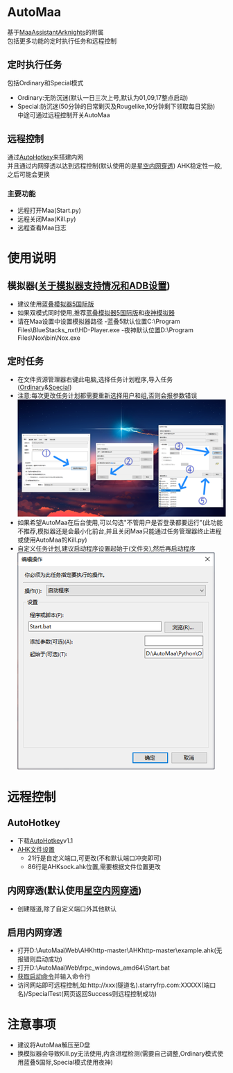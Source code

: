 # AutoMaa
基于[MaaAssistantArknights](https://github.com/MaaAssistantArknights/MaaAssistantArknights)的附属<br>
包括更多功能的定时执行任务和远程控制
## 定时执行任务
包括Ordinary和Special模式
- Ordinary:无防沉迷(默认一日三次上号,默认为01,09,17整点启动)
- Special:防沉迷(50分钟的日常剿灭及Rougelike,10分钟剩下领取每日奖励)<br>
中途可通过远程控制开关AutoMaa
## 远程控制
 通过[AutoHotkey](https://github.com/AutoHotkey/AutoHotkey)来搭建内网<br>
 并且通过内网穿透以达到远程控制(默认使用的是[星空内网穿透](https://frp.starryfrp.com/))
 AHK稳定性一般,之后可能会更换
### 主要功能
- 远程打开Maa(Start.py)
- 远程关闭Maa(Kill.py)
- 远程查看Maa日志
# 使用说明
## 模拟器([关于模拟器支持情况和ADB设置](https://maa.plus/docs/1.3-%E6%A8%A1%E6%8B%9F%E5%99%A8%E6%94%AF%E6%8C%81.html))
- 建议使用[蓝叠模拟器5国际版](https://wp-s.bluestacks.com/)
- 如果双模式同时使用,推荐[蓝叠模拟器5国际版](https://wp-s.bluestacks.com/)和[夜神模拟器](https://www.yeshen.com/)
- 请在Maa设置中设置模拟器路径
  -蓝叠5默认位置C:\Program Files\BlueStacks_nxt\HD-Player.exe
  -夜神默认位置D:\Program Files\Nox\bin\Nox.exe
## 定时任务
- 在文件资源管理器右键此电脑,选择任务计划程序,导入任务([Ordinary](https://github.com/Lzhyrifx/AutoMaa/blob/master/Python/Ordinary/ScheduledTask/OrdinaryAutoMaa.xml)&[Special](https://github.com/Lzhyrifx/AutoMaa/blob/master/Python/Special/ScheduledTask/SpecialAutoMaa.xml))
- 注意:每次更改任务计划都需要重新选择用户和组,否则会报参数错误<br>
![Image text](https://github.com/Lzhyrifx/AutoMaa/blob/master/Demonstrate/TaskScheduler.png)
- 如果希望AutoMaa在后台使用,可以勾选"不管用户是否登录都要运行"(此功能不推荐,模拟器还是会最小化前台,并且关闭Maa只能通过任务管理器终止进程或使用AutoMaa的Kill.py)
- 自定义任务计划,建议启动程序设置起始于(文件夹),然后再启动程序<br>
![Image text](https://github.com/Lzhyrifx/AutoMaa/blob/master/Demonstrate/Start.png)
# 远程控制
## AutoHotkey
- 下载[AutoHotkey](https://www.autohotkey.com/)v1.1
- [AHK文件设置](https://github.com/Lzhyrifx/AutoMaa/blob/master/Web/AHKhttp-master/AHKhttp-master/example.ahk)
  - 21行是自定义端口,可更改(不和默认端口冲突即可)
  - 86行是AHKsock.ahk位置,需要根据文件位置更改
## 内网穿透(默认使用[星空内网穿透](https://frp.starryfrp.com/))
- 创建隧道,除了自定义端口外其他默认
## 启用内网穿透
- 打开D:\AutoMaa\Web\AHKhttp-master\AHKhttp-master\example.ahk(无报错则启动成功)
- 打开D:\AutoMaa\Web\frpc_windows_amd64\Start.bat
- [获取启动命令](https://frp.starryfrp.com/console/Proxies)并输入命令行
- 访问网站即可远程控制,如:http://xxx(隧道名).starryfrp.com:XXXXX(端口名)/SpecialTest(网页返回Success则远程控制成功)
# 注意事项
- 建议将AutoMaa解压至D盘
- 换模拟器会导致Kill.py无法使用,内含进程检测(需要自己调整,Ordinary模式使用蓝叠5国际,Special模式使用夜神)
